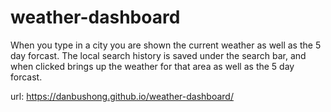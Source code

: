 # weather-dashboard
When you type in a city you are shown the current weather as well as the 5 day forcast.
The local search history is saved under the search bar, and when clicked brings up the weather for that area as well as the 5 day forcast.


url: https://danbushong.github.io/weather-dashboard/
